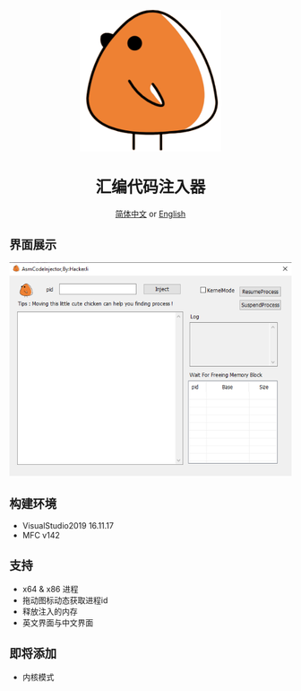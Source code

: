 <div align="center">
<p>
    <img  src="logo.png" width="50%" syt height="50%">
</p>
<h1>汇编代码注入器</h1>
    
[简体中文](README-zh.md) or [English](README.md)  
    
</div>



## 界面展示
<div align="left">
     <img  src="img/interface.png">
</div>

## 构建环境
- VisualStudio2019 16.11.17
- MFC v142

## 支持
- x64 & x86 进程
- 拖动图标动态获取进程id
- 释放注入的内存
- 英文界面与中文界面

## 即将添加
- 内核模式

